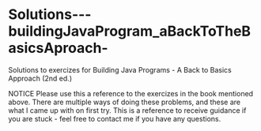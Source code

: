 # Solutions---buildingJavaProgram_aBackToTheBasicsAproach-
Solutions to exercizes for Building Java Programs - A Back to Basics Approach (2nd ed.)

NOTICE
Please use this a reference to the exercizes in the book mentioned above. 
There are multiple ways of doing these problems, and these are what I came up with on first try.
This is a reference to receive guidance if you are stuck - feel free to contact me if you have any questions.
